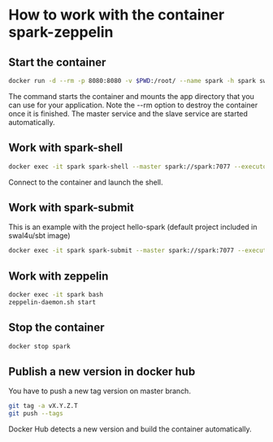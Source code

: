 # How to work with the container spark-zeppelin

## Start the container

```bash
docker run -d --rm -p 8080:8080 -v $PWD:/root/ --name spark -h spark swal4u/spark-zeppelin:2.3
```

The command starts the container and mounts the app directory that you can use for your application. Note the --rm option to destroy the container once it is finished. The master service and the slave service are started automatically.

## Work with spark-shell

```bash
docker exec -it spark spark-shell --master spark://spark:7077 --executor-memory 2G
```

Connect to the container and launch the shell.

## Work with spark-submit

This is an example with the project hello-spark (default project included in swal4u/sbt image)

```bash
docker exec -it spark spark-submit --master spark://spark:7077 --executor-memory 2G --class fr.stephanewalter.hello.Connexion /app/target/scala-2.11/hello-spark_2.11-0.0.1.jar
```

## Work with zeppelin

```bash
docker exec -it spark bash
zeppelin-daemon.sh start
```

## Stop the container

```bash
docker stop spark
```

## Publish a new version in docker hub

You have to push a new tag version on master branch.

```bash
git tag -a vX.Y.Z.T
git push --tags
```

Docker Hub detects a new version and build the container automatically.
